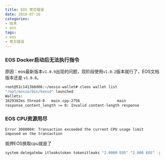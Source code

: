 ```yaml
---
title: EOS 常见错误
date: 2018-07-16
categories:
- 技术
- eos
tags:
- eos
- 常见错误
---
```


### EOS Docker启动后无法执行指令
原因：eos最新版本`v1.0.9`出现的问题，现阶段使用`v1.0.2`版本就行了，EOS文档版本还是 `v1.0.0`。

```bash
root@51c1413b8d66:~/eosio-wallet# cleos wallet list
"/opt/eosio/bin/keosd" launched
Wallets:
1629382ms thread-0   main.cpp:2756                 main                 ] Failed with error: Assert Exception (10)
response_content_length >= 0: Invalid content-length response
```

### EOS CPU资源用尽

`Error 3080004: Transaction exceeded the current CPU usage limit imposed on the transaction`

抵押EOS换取cpu就是了

```bash
system delegatebw itleakstoken tokenitleaks "2.0000 EOS" "2.000 EOS" -p itleakstoken
```